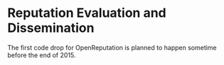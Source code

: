 # Reputation Evaluation and Dissemination


The first code drop for OpenReputation is planned to happen sometime before
the end of 2015.

